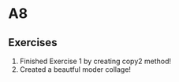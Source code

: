 # A8  


## Exercises  
1. Finished Exercise 1 by creating copy2 method!  
2. Created a beautful moder collage!